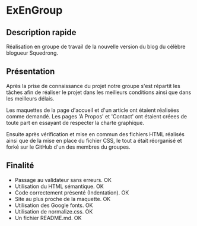 # ExEnGroup

## Description rapide

Réalisation en groupe de travail de la nouvelle version du blog du célèbre blogueur Squedrong.

## Présentation

Après la prise de connaissance du projet notre groupe s'est répartit les tâches afin de réaliser le projet dans les meilleurs conditions ainsi que dans les meilleurs délais.

Les maquettes de la page d'accueil et d'un article ont étaient réalisées comme demandé.
Les pages 'A Propos' et 'Contact' ont étaient créees de toute part en essayant de respecter la charte graphique.

Ensuite après vérification et mise en commun des fichiers HTML réalisés ainsi que de la mise en place du fichier CSS, le tout a était réorganisé et forké sur le GitHub d'un des membres du groupes.

## Finalité

- Passage au validateur sans erreurs. OK
- Utilisation du HTML sémantique. OK
- Code correctement présenté (Indentation). OK
- Site au plus proche de la maquette. OK
- Utilisation des Google fonts. OK
- Utilisation de normalize.css. OK
- Un fichier README.md. OK
